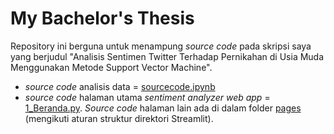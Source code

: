 # My Bachelor's Thesis
Repository ini berguna untuk menampung _source code_ pada skripsi saya yang berjudul "Analisis Sentimen Twitter Terhadap Pernikahan di Usia Muda Menggunakan Metode Support Vector Machine".

- _source code_ analisis data = [sourcecode.ipynb](https://github.com/zargiteddy/Skripsi-UTDI/blob/main/source_code/sourcecode.ipynb)
- _source code_ halaman utama _sentiment analyzer web app_ = [1_Beranda.py](https://github.com/zargiteddy/Skripsi-UTDI/blob/main/source_code/1_Beranda.py). _Source code_ halaman lain ada di dalam folder [pages](https://github.com/zargiteddy/Skripsi-UTDI/tree/main/source_code/pages) (mengikuti aturan struktur direktori Streamlit).
